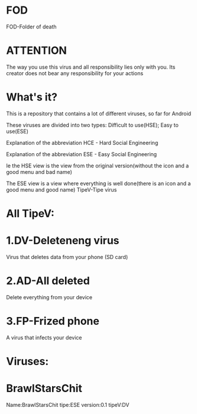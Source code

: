 # FOD
FOD-Folder of death

# ATTENTION
The way you use this virus and all responsibility lies only with you. Its creator does not bear any responsibility for your actions

# What's it?
This is a repository that contains a lot of different viruses, so far for Android

These viruses are divided into two types:
Difficult to use(HSE); Easy to use(ESE)

Explanation of the abbreviation HCE - Hard Social Engineering

Explanation of the abbreviation ESE - Easy Social Engineering

Ie the HSE view is the view from the original version(without the icon and a good menu and bad name)

The ESE view is a view where everything is well done(there is an icon and a good menu and good name)
TipeV-Tipe virus
# All TipeV:
# 1.DV-Deleteneng virus
Virus that deletes data from your phone (SD card)
# 2.AD-All deleted
Delete everything from your device
# 3.FP-Frized phone
A virus that infects your device

# Viruses:

# BrawlStarsChit
Name:BrawlStarsChit tipe:ESE version:0.1 tipeV:DV
